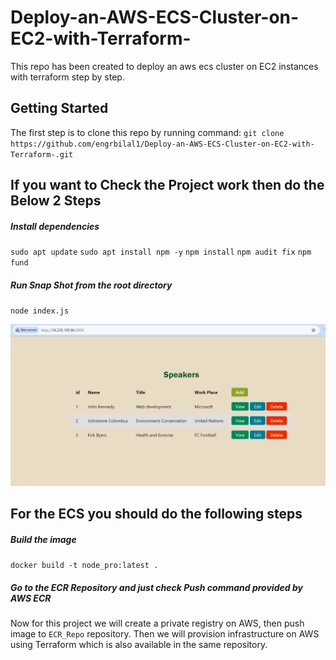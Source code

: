 # Deploy-an-AWS-ECS-Cluster-on-EC2-with-Terraform-
This repo has been created to deploy an aws ecs cluster on EC2 instances with terraform step by step.


## Getting Started
The first step is to clone this repo by running command:
`git clone https://github.com/engrbilal1/Deploy-an-AWS-ECS-Cluster-on-EC2-with-Terraform-.git`

## If you want to Check the Project work then do the Below 2 Steps
##### Install dependencies

`sudo apt update`
`sudo apt install npm -y`
`npm install`
`npm audit fix`
`npm fund`
##### Run Snap Shot from the root directory

`node index.js`

![](node.png)

## For the ECS you should do the following steps

##### Build the image

`docker build -t node_pro:latest .`

##### Go to the ECR Repository and just check Push command provided by AWS ECR

Now for this project  we will create a private registry on AWS, then push image to `ECR_Repo` repository.
Then we will provision infrastructure on AWS using Terraform which is also available in the same repository.
